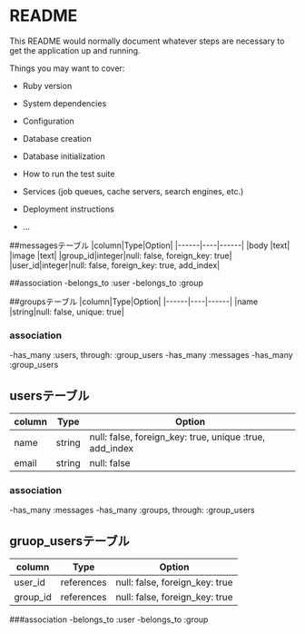 # README

This README would normally document whatever steps are necessary to get the
application up and running.

Things you may want to cover:

* Ruby version

* System dependencies

* Configuration

* Database creation

* Database initialization

* How to run the test suite

* Services (job queues, cache servers, search engines, etc.)

* Deployment instructions

* ...

##messagesテーブル
|column|Type|Option|
|------|----|------|
|body  |text|
|image |text|
|group_id|integer|null: false, foreign_key: true|
|user_id|integer|null: false, foreign_key: true, add_index|

##association
-belongs_to :user
-belongs_to :group

##groupsテーブル
|column|Type|Option|
|------|----|------|
|name  |string|null: false, unique: true|

### association
-has_many :users, through: :group_users
-has_many :messages
-has_many :group_users


## usersテーブル
|column|Type|Option|
|------|----|------|
|name  |string|null: false, foreign_key: true, unique :true, add_index|
|email |string|null: false|

### association
-has_many :messages
-has_many :groups, through: :group_users

## gruop_usersテーブル
|column|Type|Option|
|------|----|------|
|user_id|references|null: false, foreign_key: true|
|group_id|references|null: false, foreign_key: true|

###association
-belongs_to :user
-belongs_to :group



